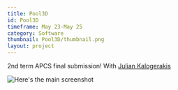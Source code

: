 ```yaml
---
title: Pool3D
id: Pool3D
timeframe: May 23-May 25
category: Software
thumbnail: Pool3D/thumbnail.png
layout: project
---
```


2nd term APCS final submission! With [Julian Kalogerakis](https://github.com/juliankal)


![Here's the main screenshot]({{site.url}}/res/img/ventures/Pool3D/main.png)